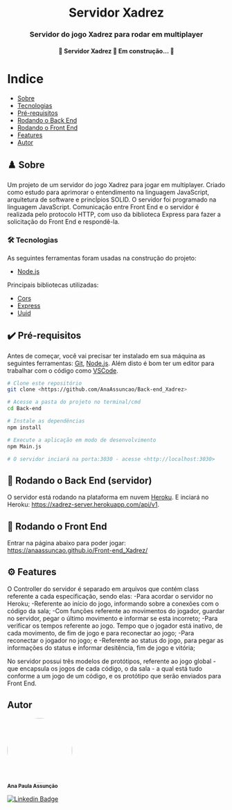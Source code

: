 <h1 align= "center">Servidor Xadrez</h1>
<h3 align= "center">Servidor do jogo Xadrez para rodar em multiplayer</h3>
<h4 align="center"> 
🚧  Servidor Xadrez 🚀 Em construção...  🚧
</h4>

# Indice

- [Sobre](#-Sobre)
- [Tecnologias](#-Tecnologias)
- [Pré-requisitos](#-Pré-requisitos)
- [Rodando o Back End](#-Rodando-o-Back-End-(servidor))
- [Rodando o Front End](#-Rodando-o-Back-End-(servidor))
- [Features](#-Features)
- [Autor](#-Autor)

## ♟️ Sobre
Um projeto de um servidor do jogo Xadrez para jogar em multiplayer.
Criado como estudo para aprimorar o entendimento na linguagem JavaScript, arquitetura de software e princÍpios
SOLID.
O servidor foi programado na linguagem JavaScript.
Comunicação entre Front End e o servidor é realizada pelo protocolo HTTP, com uso da biblioteca Express para 
fazer a solicitação do Front End e respondê-la.

### 🛠 Tecnologias
As seguintes ferramentas foram usadas na construção do projeto:

- [Node.js](https://nodejs.org/en/)

Principais bibliotecas utilizadas:
- [Cors](https://www.npmjs.com/package/cors)
- [Express](https://expressjs.com/)
- [Uuid](https://www.npmjs.com/package/uuid)

## ✔️ Pré-requisitos
Antes de começar, você vai precisar ter instalado em sua máquina as seguintes ferramentas:
[Git](https://git-scm.com), [Node.js](https://nodejs.org/en/). 
Além disto é bom ter um editor para trabalhar com o código como [VSCode](https://code.visualstudio.com/).

```bash
# Clone este repositório
git clone <https://github.com/AnaAssuncao/Back-end_Xadrez>

# Acesse a pasta do projeto no terminal/cmd
cd Back-end

# Instale as dependências
npm install

# Execute a aplicação em modo de desenvolvimento
npm Main.js

# O servidor inciará na porta:3030 - acesse <http://localhost:3030>
```

## 🎲 Rodando o Back End (servidor)
O servidor está rodando na plataforma em nuvem [Heroku](https://www.heroku.com/).
E inciará no Heroku: https://xadrez-server.herokuapp.com/api/v1.

## 🎲 Rodando o Front End
Entrar na página abaixo para poder jogar:
<https://anaassuncao.github.io/Front-end_Xadrez/>

## ⚙️ Features
O Controller do servidor é separado em arquivos que contém class referente a cada especificação, sendo elas: 
-Para acordar o servidor no Heroku;
-Referente ao início do jogo, informando sobre a conexões com o código da sala;
-Com funções referente ao movimentos do jogador, guardar no servidor, pegar o último movimento e informar se
esta incorreto;
-Para verificar os tempos referente ao jogo. Tempo que o jogador está inativo, de cada movimento, de fim de 
jogo e para reconectar ao jogo; 
-Para reconectar o jogador no jogo; e
-Referente ao status do jogo, para pegar as informações do status e informar desitência, fim de jogo e vitória;

No servidor possui três modelos de protótipos, referente ao jogo global - que encapsula os jogos de cada código,
o da sala - a qual está tudo conforme a um jogo de um código, e os protótipo que serão enviados para Front End.

## Autor
<img style="border-radius: 50%;" src="https://media-exp1.licdn.com/dms/image/C4E03AQGYUal9ZyvRtA/profile-displayphoto-shrink_800_800/0/1594406991642?e=1625097600&v=beta&t=T9H1zgdKQ4H1Ecrgm0AKNCkoxkE8xKL5zCo3_1GN0QM" width="150px;" alt=""/>
<br />
<sub><b>Ana Paula Assunção</b></sub>

[![Linkedin Badge](https://img.shields.io/badge/-AnaAssunção-blue?style=flat-square&logo=Linkedin&logoColor=white&link=https://www.linkedin.com/in/ana-assuncao/)](https://www.linkedin.com/in/ana-assuncao/) 